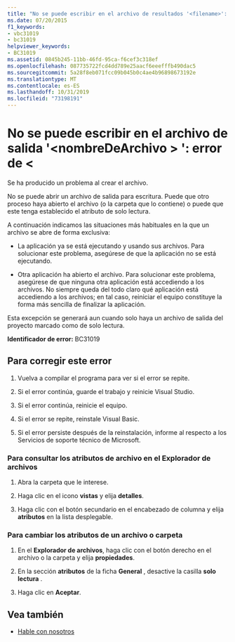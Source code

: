 ```yaml
---
title: "No se puede escribir en el archivo de resultados '<filename>': <error>"
ms.date: 07/20/2015
f1_keywords:
- vbc31019
- bc31019
helpviewer_keywords:
- BC31019
ms.assetid: 0845b245-11bb-46fd-95ca-f6cef3c318ef
ms.openlocfilehash: 087735722fcd4dd789e25aacf6eeefffb490dac5
ms.sourcegitcommit: 5a28f8eb071fcc09b045b0c4ae4b96898673192e
ms.translationtype: MT
ms.contentlocale: es-ES
ms.lasthandoff: 10/31/2019
ms.locfileid: "73198191"
---
```

# <a name="unable-to-write-to-output-file-filename-error"></a>No se puede escribir en el archivo de salida '\<nombreDeArchivo > ': error de \<
Se ha producido un problema al crear el archivo.  
  
 No se puede abrir un archivo de salida para escritura. Puede que otro proceso haya abierto el archivo (o la carpeta que lo contiene) o puede que este tenga establecido el atributo de solo lectura.  
  
 A continuación indicamos las situaciones más habituales en la que un archivo se abre de forma exclusiva:  
  
- La aplicación ya se está ejecutando y usando sus archivos. Para solucionar este problema, asegúrese de que la aplicación no se está ejecutando.  
  
- Otra aplicación ha abierto el archivo. Para solucionar este problema, asegúrese de que ninguna otra aplicación está accediendo a los archivos. No siempre queda del todo claro qué aplicación está accediendo a los archivos; en tal caso, reiniciar el equipo constituye la forma más sencilla de finalizar la aplicación.  
  
 Esta excepción se generará aun cuando solo haya un archivo de salida del proyecto marcado como de solo lectura.  
  
 **Identificador de error:** BC31019  
  
## <a name="to-correct-this-error"></a>Para corregir este error  
  
1. Vuelva a compilar el programa para ver si el error se repite.  
  
2. Si el error continúa, guarde el trabajo y reinicie Visual Studio.  
  
3. Si el error continúa, reinicie el equipo.  
  
4. Si el error se repite, reinstale Visual Basic.  
  
5. Si el error persiste después de la reinstalación, informe al respecto a los Servicios de soporte técnico de Microsoft.  
  
### <a name="to-check-file-attributes-in-file-explorer"></a>Para consultar los atributos de archivo en el Explorador de archivos  
  
1. Abra la carpeta que le interese.  
  
2. Haga clic en el icono **vistas** y elija **detalles**.  
  
3. Haga clic con el botón secundario en el encabezado de columna y elija **atributos** en la lista desplegable.  
  
### <a name="to-change-the-attributes-of-a-file-or-folder"></a>Para cambiar los atributos de un archivo o carpeta  
  
1. En el **Explorador de archivos**, haga clic con el botón derecho en el archivo o la carpeta y elija **propiedades**.  
  
2. En la sección **atributos** de la ficha **General** , desactive la casilla **solo lectura** .  
  
3. Haga clic en **Aceptar**.  
  
## <a name="see-also"></a>Vea también

- [Hable con nosotros](/visualstudio/ide/feedback-options)

